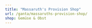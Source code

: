```yaml
---
title: "Massaruth's Provision Shop"
url: /ganta/massaruths-provision-shop/
shop: Gemüse & Obst
---
```

